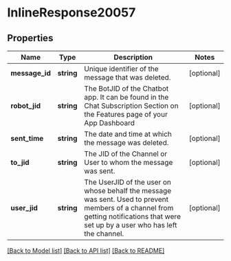# InlineResponse20057

## Properties
Name | Type | Description | Notes
------------ | ------------- | ------------- | -------------
**message_id** | **string** | Unique identifier of the message that was deleted. | [optional] 
**robot_jid** | **string** | The BotJID of the Chatbot app. It can be found in the Chat Subscription Section on the Features page of your App Dashboard | [optional] 
**sent_time** | **string** | The date and time at which the message was deleted. | [optional] 
**to_jid** | **string** | The JID of the Channel or User to whom the message was sent. | [optional] 
**user_jid** | **string** | The UserJID of the user on whose behalf the message was sent. Used to prevent members of a channel from getting notifications that were set up by a user who has left the channel. | [optional] 

[[Back to Model list]](../README.md#documentation-for-models) [[Back to API list]](../README.md#documentation-for-api-endpoints) [[Back to README]](../README.md)


